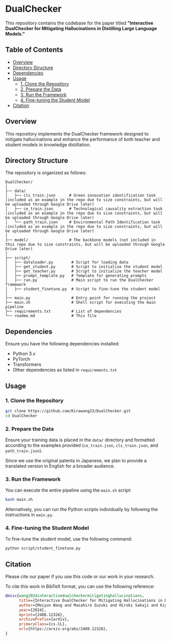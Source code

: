# DualChecker

This repository contains the codebase for the paper titled **"Interactive DualChecker for Mitigating Hallucinations in Distilling Large Language Models."**

## Table of Contents
- [Overview](#overview)
- [Directory Structure](#directory-structure)
- [Dependencies](#dependencies)
- [Usage](#usage)
    - [1. Clone the Repository](#1-clone-the-repository)
    - [2. Prepare the Data](#2-prepare-the-data)
    - [3. Run the Framework](#3-run-the-framework)
    - [4. Fine-tuning the Student Model](#4-fine-tuning-the-student-model)
- [Citation](#citation)

## Overview

This repository implements the DualChecker framework designed to mitigate hallucinations and enhance the performance of both teacher and student models in knowledge distillation. 
## Directory Structure

The repository is organized as follows:

```
DualChecker/
│
├── data/
│   ├── cls_train.json      # Green innovation identification task (included as an example in the repo due to size constraints, but will be uploaded through Google Drive later)
│   ├── ce_train.json       # Technological causality extraction task (included as an example in the repo due to size constraints, but will be uploaded through Google Drive later)
│   └── path_train.json     # Environmental Path Identification task (included as an example in the repo due to size constraints, but will be uploaded through Google Drive later)
│
├── model/                  # The backbone models (not included in this repo due to size constraints, but will be uploaded through Google Drive later)
│
├── script/
│   ├── dataloader.py        # Script for loading data
│   ├── get_student.py       # Script to initialize the student model
│   ├── get_teacher.py       # Script to initialize the teacher model
│   ├── prompt_template.py   # Template for generating prompts
│   ├── run.py               # Main script to run the DualChecker framework
│   ├── student_finetune.py  # Script to fine-tune the student model
│
├── main.py                  # Entry point for running the project
├── main.sh                  # Shell script for executing the main pipeline
├── requirements.txt         # List of dependencies
└── readme.md                # This file

```

## Dependencies

Ensure you have the following dependencies installed:

- Python 3.x
- PyTorch
- Transformers
- Other dependencies as listed in `requirements.txt`

## Usage

### 1. Clone the Repository

```bash
git clone https://github.com/Kirawang23/DualChecker.git
cd DualChecker
```

### 2. Prepare the Data

Ensure your training data is placed in the `data/` directory and formatted according to the examples provided (`ce_train.json`, `cls_train.json`, and `path_train.json`).

Since we use the original patents in Japanese, we plan to provide a translated version in English for a broader audience.

### 3. Run the Framework

You can execute the entire pipeline using the `main.sh` script:

```bash
bash main.sh
```

Alternatively, you can run the Python scripts individually by following the instructions in `main.py`.

### 4. Fine-tuning the Student Model

To fine-tune the student model, use the following command:

```bash
python script/student_finetune.py
```
## Citation

Please cite our paper if you use this code or our work in your research.

To cite this work in BibTeX format, you can use the following reference:

```bibtex
@misc{wang2024interactivedualcheckermitigatinghallucinations,
      title={Interactive DualChecker for Mitigating Hallucinations in Distilling Large Language Models}, 
      author={Meiyun Wang and Masahiro Suzuki and Hiroki Sakaji and Kiyoshi Izumi},
      year={2024},
      eprint={2408.12326},
      archivePrefix={arXiv},
      primaryClass={cs.CL},
      url={https://arxiv.org/abs/2408.12326}, 
}
